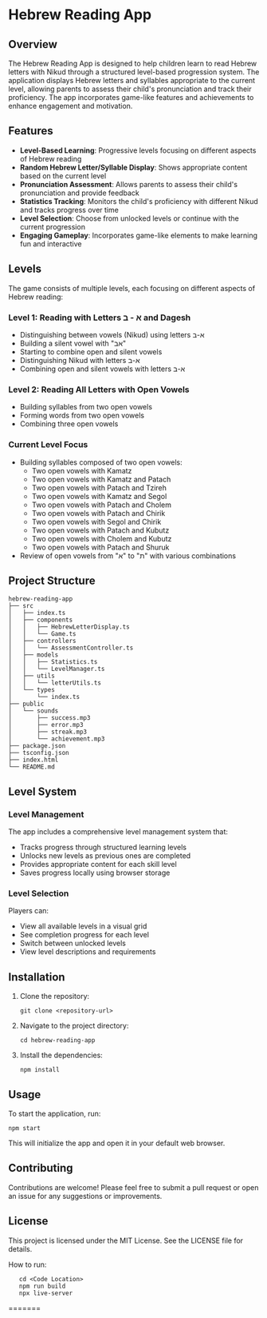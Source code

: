 # Hebrew Reading App

## Overview
The Hebrew Reading App is designed to help children learn to read Hebrew letters with Nikud through a structured level-based progression system. The application displays Hebrew letters and syllables appropriate to the current level, allowing parents to assess their child's pronunciation and track their proficiency. The app incorporates game-like features and achievements to enhance engagement and motivation.

## Features
- **Level-Based Learning**: Progressive levels focusing on different aspects of Hebrew reading
- **Random Hebrew Letter/Syllable Display**: Shows appropriate content based on the current level
- **Pronunciation Assessment**: Allows parents to assess their child's pronunciation and provide feedback
- **Statistics Tracking**: Monitors the child's proficiency with different Nikud and tracks progress over time
- **Level Selection**: Choose from unlocked levels or continue with the current progression
- **Engaging Gameplay**: Incorporates game-like elements to make learning fun and interactive

## Levels

The game consists of multiple levels, each focusing on different aspects of Hebrew reading:

### Level 1: Reading with Letters א - ב and Dagesh
- Distinguishing between vowels (Nikud) using letters א-ב
- Building a silent vowel with "אב"
- Starting to combine open and silent vowels
- Distinguishing Nikud with letters א-ב
- Combining open and silent vowels with letters א-ב

### Level 2: Reading All Letters with Open Vowels
- Building syllables from two open vowels
- Forming words from two open vowels
- Combining three open vowels

### Current Level Focus
- Building syllables composed of two open vowels:
  - Two open vowels with Kamatz
  - Two open vowels with Kamatz and Patach
  - Two open vowels with Patach and Tzireh
  - Two open vowels with Kamatz and Segol
  - Two open vowels with Patach and Cholem
  - Two open vowels with Patach and Chirik
  - Two open vowels with Segol and Chirik
  - Two open vowels with Patach and Kubutz
  - Two open vowels with Cholem and Kubutz
  - Two open vowels with Patach and Shuruk
- Review of open vowels from "א" to "ת" with various combinations

## Project Structure
```
hebrew-reading-app
├── src
│   ├── index.ts
│   ├── components
│   │   ├── HebrewLetterDisplay.ts
│   │   └── Game.ts
│   ├── controllers
│   │   └── AssessmentController.ts
│   ├── models
│   │   ├── Statistics.ts
│   │   └── LevelManager.ts
│   ├── utils
│   │   └── letterUtils.ts
│   └── types
│       └── index.ts
├── public
│   └── sounds
│       ├── success.mp3
│       ├── error.mp3
│       ├── streak.mp3
│       └── achievement.mp3
├── package.json
├── tsconfig.json
├── index.html
└── README.md
```

## Level System

### Level Management
The app includes a comprehensive level management system that:
- Tracks progress through structured learning levels
- Unlocks new levels as previous ones are completed
- Provides appropriate content for each skill level
- Saves progress locally using browser storage

### Level Selection
Players can:
- View all available levels in a visual grid
- See completion progress for each level
- Switch between unlocked levels
- View level descriptions and requirements

## Installation
1. Clone the repository:
   ```
   git clone <repository-url>
   ```
2. Navigate to the project directory:
   ```
   cd hebrew-reading-app
   ```
3. Install the dependencies:
   ```
   npm install
   ```

## Usage
To start the application, run:
```
npm start
```
This will initialize the app and open it in your default web browser.

## Contributing
Contributions are welcome! Please feel free to submit a pull request or open an issue for any suggestions or improvements.

## License
This project is licensed under the MIT License. See the LICENSE file for details.
 


How to run:

```
   cd <Code Location>
   npm run build  
   npx live-server

```
=======
